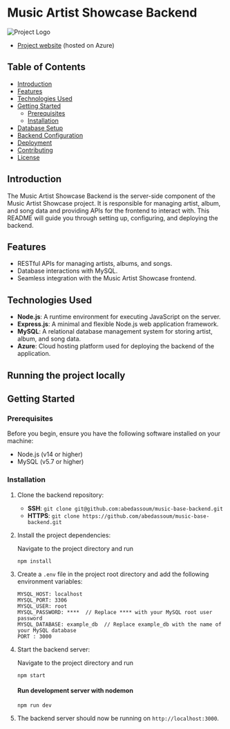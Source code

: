 # Music Artist Showcase Backend

![Project Logo](insert-your-backend-logo-url-here)

- [Project website](https://musicbase-backend-madeinchina.azurewebsites.net/) (hosted on Azure)

## Table of Contents

- [Introduction](#introduction)
- [Features](#features)
- [Technologies Used](#technologies-used)
- [Getting Started](#getting-started)
  - [Prerequisites](#prerequisites)
  - [Installation](#installation)
- [Database Setup](#database-setup)
- [Backend Configuration](#backend-configuration)
- [Deployment](#deployment)
- [Contributing](#contributing)
- [License](#license)

## Introduction

The Music Artist Showcase Backend is the server-side component of the Music Artist Showcase project. It is responsible for managing artist, album, and song data and providing APIs for the frontend to interact with. This README will guide you through setting up, configuring, and deploying the backend.

## Features

- RESTful APIs for managing artists, albums, and songs.
- Database interactions with MySQL.
- Seamless integration with the Music Artist Showcase frontend.

## Technologies Used

- **Node.js**: A runtime environment for executing JavaScript on the server.
- **Express.js**: A minimal and flexible Node.js web application framework.
- **MySQL**: A relational database management system for storing artist, album, and song data.
- **Azure**: Cloud hosting platform used for deploying the backend of the application.

## Running the project locally

## Getting Started

### Prerequisites

Before you begin, ensure you have the following software installed on your machine:

- Node.js (v14 or higher)
- MySQL (v5.7 or higher)

### Installation

1. Clone the backend repository:

    - **SSH**: `git clone git@github.com:abedassoum/music-base-backend.git`
    - **HTTPS**: `git clone https://github.com/abedassoum/music-base-backend.git`

2. Install the project dependencies:

    Navigate to the project directory and run
      ```
      npm install
      ```

3. Create a `.env` file in the project root directory and add the following environment variables:

    ```
    MYSQL_HOST: localhost
    MYSQL_PORT: 3306
    MYSQL_USER: root
    MYSQL_PASSWORD: ****  // Replace **** with your MySQL root user password
    MYSQL_DATABASE: example_db  // Replace example_db with the name of your MySQL database
    PORT : 3000
    ```
4. Start the backend server:
  
      Navigate to the project directory and run
      ```
      npm start
      ```

      #### Run development server with nodemon
      ```
      npm run dev
      ```
5. The backend server should now be running on `http://localhost:3000`.
